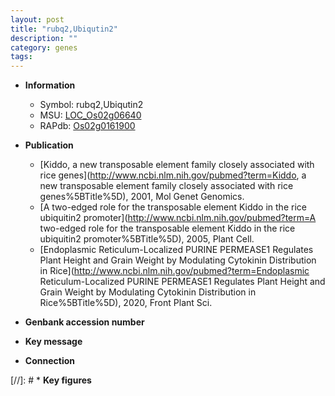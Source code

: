 ```yaml
---
layout: post
title: "rubq2,Ubiqutin2"
description: ""
category: genes
tags: 
---
```


* **Information**  
    + Symbol: rubq2,Ubiqutin2  
    + MSU: [LOC_Os02g06640](http://rice.uga.edu/cgi-bin/ORF_infopage.cgi?orf=LOC_Os02g06640)  
    + RAPdb: [Os02g0161900](http://rapdb.dna.affrc.go.jp/viewer/gbrowse_details/irgsp1?name=Os02g0161900)  

* **Publication**  
    + [Kiddo, a new transposable element family closely associated with rice genes](http://www.ncbi.nlm.nih.gov/pubmed?term=Kiddo, a new transposable element family closely associated with rice genes%5BTitle%5D), 2001, Mol Genet Genomics.
    + [A two-edged role for the transposable element Kiddo in the rice ubiquitin2 promoter](http://www.ncbi.nlm.nih.gov/pubmed?term=A two-edged role for the transposable element Kiddo in the rice ubiquitin2 promoter%5BTitle%5D), 2005, Plant Cell.
    + [Endoplasmic Reticulum-Localized PURINE PERMEASE1 Regulates Plant Height and Grain Weight by Modulating Cytokinin Distribution in Rice](http://www.ncbi.nlm.nih.gov/pubmed?term=Endoplasmic Reticulum-Localized PURINE PERMEASE1 Regulates Plant Height and Grain Weight by Modulating Cytokinin Distribution in Rice%5BTitle%5D), 2020, Front Plant Sci.

* **Genbank accession number**  

* **Key message**  

* **Connection**  

[//]: # * **Key figures**  


